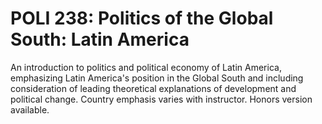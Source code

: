 # POLI 238: Politics of the Global South: Latin America

An introduction to politics and political economy of Latin America, emphasizing Latin America's position in the Global South and including consideration of leading theoretical explanations of development and political change. Country emphasis varies with instructor. Honors version available.